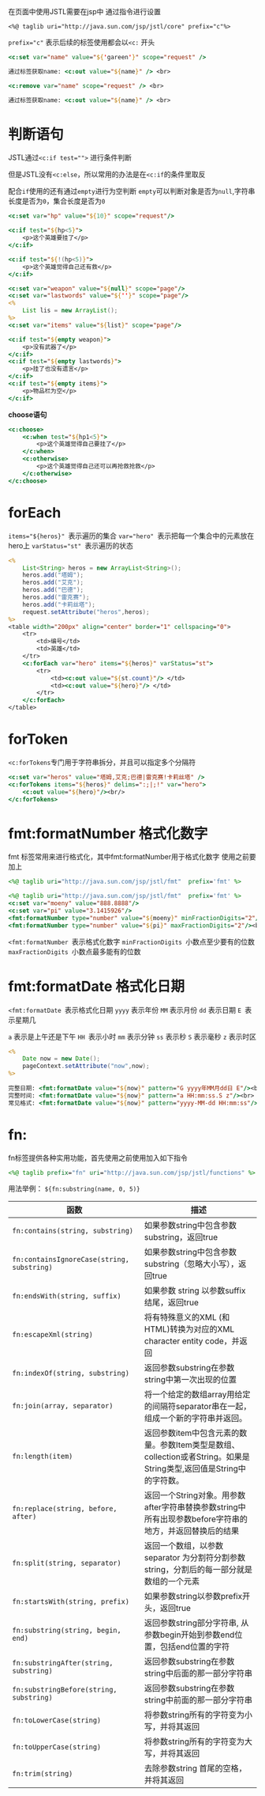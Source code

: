 在页面中使用JSTL需要在jsp中 通过指令进行设置
~~~jap
<%@ taglib uri="http://java.sun.com/jsp/jstl/core" prefix="c"%>
~~~
`prefix="c"` 表示后续的标签使用都会以`<c:` 开头

~~~jsp
<c:set var="name" value="${'gareen'}" scope="request" />

通过标签获取name: <c:out value="${name}" /> <br>

<c:remove var="name" scope="request" /> <br>

通过标签获取name: <c:out value="${name}" /> <br>
~~~

# 判断语句 
JSTL通过`<c:if test="">` 进行条件判断

但是JSTL没有`<c:else`，所以常用的办法是在`<c:if`的条件里取反

配合`if`使用的还有通过`empty`进行为空判断
`empty`可以判断对象是否为`null`,字符串长度是否为`0`，集合长度是否为`0`
~~~jsp
<c:set var="hp" value="${10}" scope="request"/>

<c:if test="${hp<5}">
    <p>这个英雄要挂了</p>
</c:if>

<c:if test="${!(hp<5)}">
    <p>这个英雄觉得自己还有救</p>
</c:if>

<c:set var="weapon" value="${null}" scope="page"/>
<c:set var="lastwords" value="${''}" scope="page"/>
<%
    List lis = new ArrayList();
%>
<c:set var="items" value="${list}" scope="page"/>

<c:if test="${empty weapon}">
    <p>没有武器了</p>
</c:if>
<c:if test="${empty lastwords}">
    <p>挂了也没有遗言</p>
</c:if>
<c:if test="${empty items}">
    <p>物品栏为空</p>
</c:if>
~~~

**choose语句**
~~~jsp
<c:choose>
    <c:when test="${hp1<5}">
        <p>这个英雄觉得自己要挂了</p>
    </c:when>
    <c:otherwise>
        <p>这个英雄觉得自己还可以再抢救抢救</p>
    </c:otherwise>
</c:choose>
~~~

# forEach
`items="${heros}" `表示遍历的集合
`var="hero" `表示把每一个集合中的元素放在hero上
`varStatus="st" `表示遍历的状态
~~~jsp
<%
    List<String> heros = new ArrayList<String>();
    heros.add("塔姆");
    heros.add("艾克");
    heros.add("巴德");
    heros.add("雷克赛");
    heros.add("卡莉丝塔");
    request.setAttribute("heros",heros);
%>
<table width="200px" align="center" border="1" cellspacing="0">
    <tr>
        <td>编号</td>
        <td>英雄</td>
    </tr>
    <c:forEach var="hero" items="${heros}" varStatus="st">
        <tr>
            <td><c:out value="${st.count}"/> </td>
            <td><c:out value="${hero}"/> </td>
        </tr>
    </c:forEach>
</table>
~~~

# forToken
`<c:forTokens`专门用于字符串拆分，并且可以指定多个分隔符
~~~jsp
<c:set var="heros" value="塔姆,艾克;巴德|雷克赛!卡莉丝塔" />
<c:forTokens items="${heros}" delims=":;|;!" var="hero">
    <c:out value="${hero}"/><br/>
</c:forTokens>
~~~

# fmt:formatNumber 格式化数字
fmt 标签常用来进行格式化，其中fmt:formatNumber用于格式化数字
使用之前要加上
~~~jsp
<%@ taglib uri="http://java.sun.com/jsp/jstl/fmt"  prefix='fmt' %>  
~~~

~~~jsp
<%@ taglib uri="http://java.sun.com/jsp/jstl/fmt"  prefix='fmt' %>
<c:set var="moeny" value="888.8888"/>
<c:set var="pi" value="3.1415926"/>
<fmt:formatNumber type="number" value="${moeny}" minFractionDigits="2"/><br/>
<fmt:formatNumber type="number" value="${pi}" maxFractionDigits="2"/><br/>
~~~
`<fmt:formatNumber `表示格式化数字
`minFractionDigits `小数点至少要有的位数
`maxFractionDigits `小数点最多能有的位数

# fmt:formatDate 格式化日期

`<fmt:formatDate `表示格式化日期
`yyyy` 表示年份
`MM` 表示月份
`dd` 表示日期
`E `表示星期几

`a` 表示是上午还是下午
`HH `表示小时
`mm` 表示分钟
`ss` 表示秒
`S` 表示毫秒
`z` 表示时区

~~~jsp
<%
    Date now = new Date();
    pageContext.setAttribute("now",now);
%>
 
完整日期: <fmt:formatDate value="${now}" pattern="G yyyy年MM月dd日 E"/><br>
完整时间: <fmt:formatDate value="${now}" pattern="a HH:mm:ss.S z"/><br>
常见格式: <fmt:formatDate value="${now}" pattern="yyyy-MM-dd HH:mm:ss"/>
~~~

# fn:
fn标签提供各种实用功能，首先使用之前使用加入如下指令
~~~jsp
<%@ taglib prefix="fn" uri="http://java.sun.com/jsp/jstl/functions" %> 
~~~
用法举例：
`${fn:substring(name, 0, 5)}`

函数|描述
--|--
`fn:contains(string, substring)`|如果参数string中包含参数substring，返回true
`fn:containsIgnoreCase(string, substring)`|如果参数string中包含参数substring（忽略大小写），返回true
`fn:endsWith(string, suffix)`|如果参数 string 以参数suffix结尾，返回true
`fn:escapeXml(string)`|将有特殊意义的XML (和HTML)转换为对应的XML character entity code，并返回
`fn:indexOf(string, substring)`|返回参数substring在参数string中第一次出现的位置
`fn:join(array, separator)`|将一个给定的数组array用给定的间隔符separator串在一起，组成一个新的字符串并返回。
`fn:length(item)`|返回参数item中包含元素的数量。参数Item类型是数组、collection或者String。如果是String类型,返回值是String中的字符数。
`fn:replace(string, before, after)`|返回一个String对象。用参数after字符串替换参数string中所有出现参数before字符串的地方，并返回替换后的结果
`fn:split(string, separator)`|返回一个数组，以参数separator 为分割符分割参数string，分割后的每一部分就是数组的一个元素
`fn:startsWith(string, prefix)`|如果参数string以参数prefix开头，返回true
`fn:substring(string, begin, end)`|返回参数string部分字符串, 从参数begin开始到参数end位置，包括end位置的字符
`fn:substringAfter(string, substring)`|返回参数substring在参数string中后面的那一部分字符串
`fn:substringBefore(string, substring)`|返回参数substring在参数string中前面的那一部分字符串
`fn:toLowerCase(string)`|将参数string所有的字符变为小写，并将其返回
`fn:toUpperCase(string)`|将参数string所有的字符变为大写，并将其返回
`fn:trim(string)`|去除参数string 首尾的空格，并将其返回
